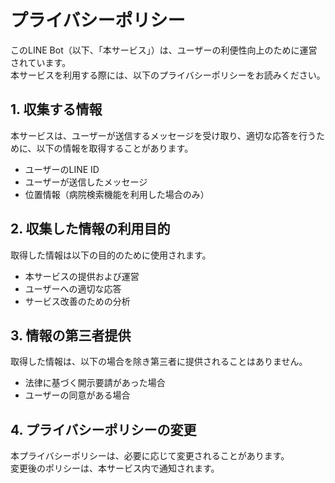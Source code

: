 # プライバシーポリシー

このLINE Bot（以下、「本サービス」）は、ユーザーの利便性向上のために運営されています。  
本サービスを利用する際には、以下のプライバシーポリシーをお読みください。

## 1. 収集する情報
本サービスは、ユーザーが送信するメッセージを受け取り、適切な応答を行うために、以下の情報を取得することがあります。
- ユーザーのLINE ID
- ユーザーが送信したメッセージ
- 位置情報（病院検索機能を利用した場合のみ）

## 2. 収集した情報の利用目的
取得した情報は以下の目的のために使用されます。
- 本サービスの提供および運営
- ユーザーへの適切な応答
- サービス改善のための分析

## 3. 情報の第三者提供
取得した情報は、以下の場合を除き第三者に提供されることはありません。
- 法律に基づく開示要請があった場合
- ユーザーの同意がある場合

## 4. プライバシーポリシーの変更
本プライバシーポリシーは、必要に応じて変更されることがあります。  
変更後のポリシーは、本サービス内で通知されます。
